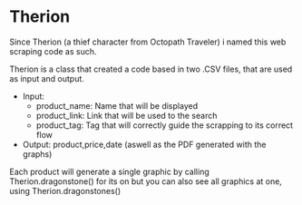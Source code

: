 # Therion

Since Therion (a thief character from Octopath Traveler) i named this web scraping code as such.

Therion is a class that created a code based in two .CSV files, that are used as input and output.
  - Input: 
    - product_name: Name that will be displayed
    - product_link: Link that will be used to the search
    - product_tag: Tag that will correctly guide the scrapping to its correct flow
  - Output: product,price,date (aswell as the PDF generated with the graphs)

Each product will generate a single graphic by calling Therion.dragonstone() for its on but you can also see all graphics at one, using Therion.dragonstones()

